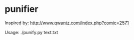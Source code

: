 punifier
========

Inspired by: http://www.qwantz.com/index.php?comic=2571

Usage: ./punify.py text.txt

